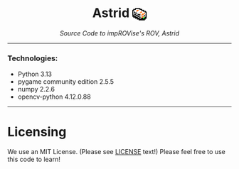 <h1 align=center> Astrid <img width=32 height=32 style="vertical-align:middle" src="docs/astrid_pixelart.png"></img> </h1>
<p align=center><i>Source Code to impROVise's ROV, Astrid</i>

---

### Technologies:
- Python 3.13
- pygame community edition 2.5.5
- numpy 2.2.6
- opencv-python 4.12.0.88

---
# Licensing
We use an MIT License. (Please see [LICENSE](LICENSE) text!) Please feel free to use this code to learn!